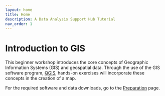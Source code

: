 ```yaml
---
layout: home
title: Home
description: A Data Analysis Support Hub Tutorial
nav_order: 1
---
```


<!-- Edit the content below for the workshop in question. Once you're ready to publish, remove the comment characters e.g. "<!--" at the start and end -->

# Introduction to GIS

This beginner workshop introduces the core concepts of Geographic Information Systems (GIS) and geospatial data. Through the use of the GIS software program, [QGIS](https://qgis.org/en/site/), hands-on exercises will incorporate these concepts in the creation of a map. 

For the required software and data downloads, go to the [Preparation](https://scds.github.io/intro-gis/preparation.html) page.

